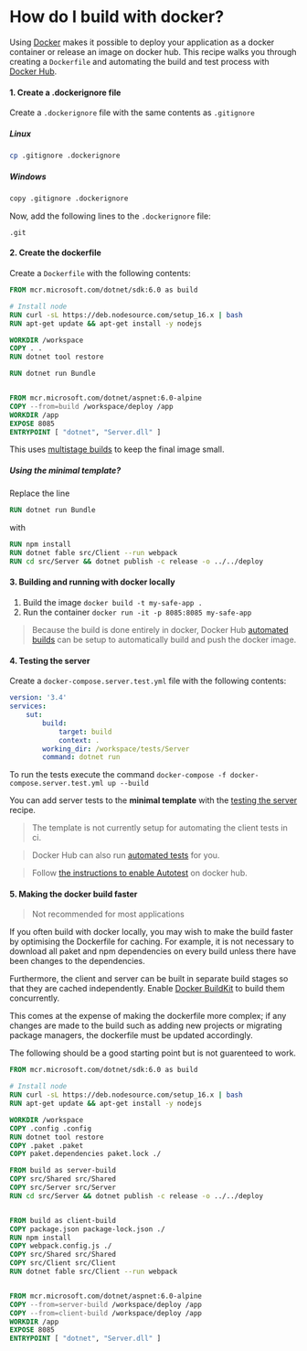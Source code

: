 # How do I build with docker?

Using [Docker](https://www.docker.com/) makes it possible to deploy your application as a docker container or release an image on docker hub. This recipe walks you through creating a `Dockerfile` and automating the build and test process with [Docker Hub](https://hub.docker.com/).

#### 1. Create a .dockerignore file

Create a `.dockerignore` file with the same contents as `.gitignore`

##### Linux
```bash
cp .gitignore .dockerignore
```
##### Windows
```bash
copy .gitignore .dockerignore
```

Now, add the following lines to the `.dockerignore` file:

```
.git
```

#### 2. Create the dockerfile

Create a `Dockerfile` with the following contents:

```dockerfile
FROM mcr.microsoft.com/dotnet/sdk:6.0 as build

# Install node
RUN curl -sL https://deb.nodesource.com/setup_16.x | bash
RUN apt-get update && apt-get install -y nodejs

WORKDIR /workspace
COPY . .
RUN dotnet tool restore

RUN dotnet run Bundle


FROM mcr.microsoft.com/dotnet/aspnet:6.0-alpine
COPY --from=build /workspace/deploy /app
WORKDIR /app
EXPOSE 8085
ENTRYPOINT [ "dotnet", "Server.dll" ]
```

This uses [multistage builds](https://docs.docker.com/develop/develop-images/multistage-build/) to keep the final image small.

##### Using the minimal template?

Replace the line

```dockerfile
RUN dotnet run Bundle
```

with

```dockerfile
RUN npm install
RUN dotnet fable src/Client --run webpack
RUN cd src/Server && dotnet publish -c release -o ../../deploy
```

#### 3. Building and running with docker locally

1. Build the image `docker build -t my-safe-app .`
2. Run the container `docker run -it -p 8085:8085 my-safe-app`

> Because the build is done entirely in docker, Docker Hub [automated builds](https://docs.docker.com/docker-hub/builds/) can be setup to automatically build and push the docker image.

#### 4. Testing the server
Create a `docker-compose.server.test.yml` file with the following contents:

```yml
version: '3.4'
services:
    sut:
        build:
            target: build
            context: .
        working_dir: /workspace/tests/Server
        command: dotnet run
```
To run the tests execute the command `docker-compose -f docker-compose.server.test.yml up --build`

You can add server tests to the **minimal template** with the [testing the server](../developing-and-testing/testing-the-server.md) recipe.

> The template is not currently setup for automating the client tests in ci.

> Docker Hub can also run [automated tests](https://docs.docker.com/docker-hub/builds/automated-testing/) for you.

> Follow [the instructions to enable Autotest](https://docs.docker.com/docker-hub/builds/automated-testing/#enable-automated-tests-on-a-repository) on docker hub.

#### 5. Making the docker build faster

> Not recommended for most applications

If you often build with docker locally, you may wish to make the build faster by optimising the Dockerfile for caching. For example, it is not necessary to download all paket and npm dependencies on every build unless there have been changes to the dependencies.

Furthermore, the client and server can be built in separate build stages so that they are cached independently. Enable [Docker BuildKit](https://docs.docker.com/develop/develop-images/build_enhancements/) to build them concurrently.

This comes at the expense of making the dockerfile more complex; if any changes are made to the build such as adding new projects or migrating package managers, the dockerfile must be updated accordingly.

The following should be a good starting point but is not guarenteed to work.

```dockerfile
FROM mcr.microsoft.com/dotnet/sdk:6.0 as build

# Install node
RUN curl -sL https://deb.nodesource.com/setup_16.x | bash
RUN apt-get update && apt-get install -y nodejs

WORKDIR /workspace
COPY .config .config
RUN dotnet tool restore
COPY .paket .paket
COPY paket.dependencies paket.lock ./

FROM build as server-build
COPY src/Shared src/Shared
COPY src/Server src/Server
RUN cd src/Server && dotnet publish -c release -o ../../deploy


FROM build as client-build
COPY package.json package-lock.json ./
RUN npm install
COPY webpack.config.js ./
COPY src/Shared src/Shared
COPY src/Client src/Client
RUN dotnet fable src/Client --run webpack


FROM mcr.microsoft.com/dotnet/aspnet:6.0-alpine
COPY --from=server-build /workspace/deploy /app
COPY --from=client-build /workspace/deploy /app
WORKDIR /app
EXPOSE 8085
ENTRYPOINT [ "dotnet", "Server.dll" ]
```
